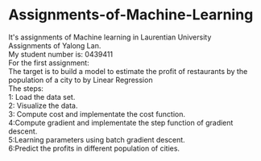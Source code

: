 # Assignments-of-Machine-Learning  
It's assignments of Machine learning in Laurentian University  
Assignments of Yalong Lan.  
My student number is: 0439411  
For the first assignment:  
The target is to build a model to estimate the profit of restaurants by the population of a city to by Linear Regression  
The steps:  
1: Load the data set.  
2: Visualize the data.  
3: Compute cost and implementate the cost function.  
4:Compute gradient and implementate the step function of gradient descent.  
5:Learning parameters using batch gradient descent.  
6:Predict the profits in different population of cities.  
